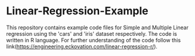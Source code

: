 # Linear-Regression-Example
This repository contains example code files for Simple and Multiple Linear regression using the 'cars' and 'iris' dataset respectively.
The code is written in R language.
For further understanding of the code follow this link(https://engineering.eckovation.com/linear-regression-r/).
